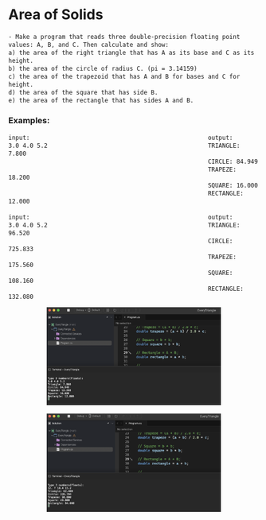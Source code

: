 # Area of ​​Solids

    - Make a program that reads three double-precision floating point values: A, B, and C. Then calculate and show:
    a) the area of ​​the right triangle that has A as its base and C as its height.
    b) the area of ​​the circle of radius C. (pi = 3.14159)
    c) the area of ​​the trapezoid that has A and B for bases and C for height.
    d) the area of ​​the square that has side B.
    e) the area of ​​the rectangle that has sides A and B.

### Examples:

    input:                                                  output:
    3.0 4.0 5.2                                             TRIANGLE: 7.800
                                                            CIRCLE: 84.949
                                                            TRAPEZE: 18.200
                                                            SQUARE: 16.000
                                                            RECTANGLE: 12.000

    input:                                                  output:
    3.0 4.0 5.2                                             TRIANGLE: 96.520
                                                            CIRCLE: 725.833
                                                            TRAPEZE: 175.560
                                                            SQUARE: 108.160
                                                            RECTANGLE: 132.080

<p align="center">
  <img src="./screenshots/example1.png" width="350" title="Console">
</p>

<p align="center">
  <img src="./screenshots/example2.png" width="350" title="Console">
</p>
